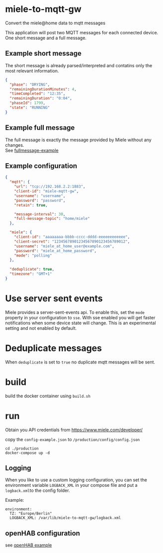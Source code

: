 # miele-to-mqtt-gw

Convert the miele@home data to mqtt messages

This application will post two MQTT messages for each connected device.
One short message and a full message.

## Example short message

The short message is already parsed/interpreted and contatins only the most relevant 
information.

```json
{
  "phase": "DRYING",
  "remainingDurationMinutes": 4,
  "timeCompleted": "12:35",
  "remainingDuration": "0:04",
  "phaseId": 1799,
  "state": "RUNNING"
}
```

## Example full message

The full message is exactly the message provided by Miele without any changes.  
See [fullmessage-example](fullmessage-example.md)

## Example configuration
```json
{
  "mqtt": {
    "url": "tcp://192.168.2.2:1883",
    "client-id": "miele-mqtt-gw",
    "username": "username",
    "password": "password",
    "retain": true,

    "message-interval": 30,
    "full-message-topic": "home/miele"
  },

  "miele": {
    "client-id": "aaaaaaaa-bbbb-cccc-dddd-eeeeeeeeeeee",
    "client-secret": "12345678901234567890123456789012",
    "username": "miele_at_home_user@example.com",
    "password": "miele_at_home_password",
    "mode": "polling"
  },
  
  "deduplicate": true,
  "timezone": "GMT+1"
}
```

# Use server sent events

Miele provides a server-sent-events api. To enable this, set the `mode`
property in your configuration to `sse`. With sse enabled you will get
faster notifications when some device state will change. This is an experimental
setting and not enabled by default.

# Deduplicate messages

When `deduplicate` is set to `true` no duplicate mqtt messages will be sent.

# build

build the docker container using `build.sh`

# run

Obtain you API credentials from https://www.miele.com/developer/

copy the `config-example.json` to `/production/config/config.json`
```
cd ./production
docker-compose up -d
```

## Logging

When you like to use a custom logging configuration, you can set the environment
variable `LOGBACK_XML` in your compose file and put a `logback.xml`to the config folder.

Example:
```
environment:
  TZ: "Europe/Berlin"
  LOGBACK_XML: /var/lib/miele-to-mqtt-gw/logback.xml
```

## openHAB configuration

see [openHAB example](openHAB.md)
